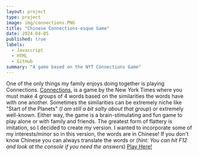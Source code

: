 ```yaml
---
layout: project
type: project
image: img/connections.PNG
title: "Chinese Connections-esque Game"
date: 2024-04-05
published: true
labels:
  - Javascript
  - HTML
  - GitHub
summary: "A game based on the NYT Connections Game"
---
```


One of the only things my family enjoys doing together is playing Connections. [Connections](https://www.nytimes.com/games/connections), is a game by the New York Times where you must make 4 groups of 4 words based on the similarities the words have with one another.  Sometimes the similarities can be extremely niche like "Start of the Planets" (*I am still a bit salty about that group*) or extremely well-known.  Either way, the game is a brain-stimulating and fun game to play alone or with family and friends. The greatest form of flattery is imitation, so I decided to create my version. I wanted to incorporate some of my interests/minor so in this version, the words are in Chinese! If you don't know Chinese you can always translate the words or (*hint: You can hit F12 and look at the console if you need the answers*) [Play Here!](https://iwalanicampbell.github.io/connections.html)







